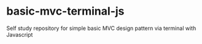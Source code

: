 # basic-mvc-terminal-js
Self study repository for simple basic MVC design pattern via terminal with Javascript

